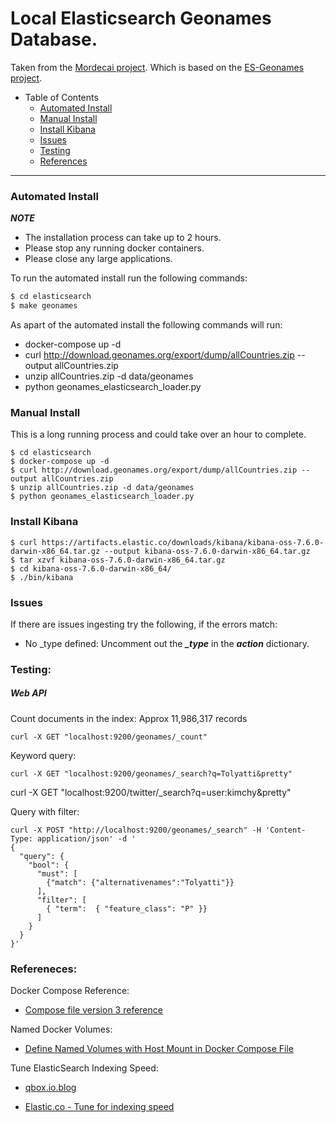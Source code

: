 # Local Elasticsearch Geonames Database.

Taken from the [Mordecai project](https://github.com/openeventdata/mordecai). Which is based on the [ES-Geonames project](https://github.com/openeventdata/es-geonames).


- Table of Contents
  - [Automated Install](###automated-install)
  - [Manual Install](#manual-install)
  - [Install Kibana](#install-kibana)
  - [Issues](#issues)
  - [Testing](#testing)
  - [References](#references)
----

### Automated Install

***NOTE*** 
* The installation process can take up to 2 hours.
* Please stop any running docker containers.
* Please close any large applications.

To run the automated install run the following commands:

```bash
$ cd elasticsearch
$ make geonames
```

As apart of the automated install the following commands will run:
* docker-compose up -d
* curl http://download.geonames.org/export/dump/allCountries.zip --output allCountries.zip
* unzip allCountries.zip -d data/geonames
* python geonames_elasticsearch_loader.py


### Manual Install

This is a long running process and could take over an hour to complete.

```
$ cd elasticsearch
$ docker-compose up -d
$ curl http://download.geonames.org/export/dump/allCountries.zip --output allCountries.zip
$ unzip allCountries.zip -d data/geonames
$ python geonames_elasticsearch_loader.py
```


### Install Kibana

```
$ curl https://artifacts.elastic.co/downloads/kibana/kibana-oss-7.6.0-darwin-x86_64.tar.gz --output kibana-oss-7.6.0-darwin-x86_64.tar.gz
$ tar xzvf kibana-oss-7.6.0-darwin-x86_64.tar.gz
$ cd kibana-oss-7.6.0-darwin-x86_64/
$ ./bin/kibana
```


### Issues

If there are issues ingesting try the following, if the errors match:

* No _type defined: Uncomment out the ***_type*** in the ***action*** dictionary.


### Testing:

##### Web API

Count documents in the index: Approx 11,986,317 records

```
curl -X GET "localhost:9200/geonames/_count"
```


Keyword query:

```
curl -X GET "localhost:9200/geonames/_search?q=Tolyatti&pretty"
```


curl -X GET "localhost:9200/twitter/_search?q=user:kimchy&pretty"


Query with filter:

```
curl -X POST "http://localhost:9200/geonames/_search" -H 'Content-Type: application/json' -d '
{
  "query": { 
    "bool": { 
      "must": [
        {"match": {"alternativenames":"Tolyatti"}}
      ],
      "filter": [ 
        { "term":  { "feature_class": "P" }}
      ]
    }
  }
}'
```


### Refereneces:

Docker Compose Reference:
* [Compose file version 3 reference](https://docs.docker.com/compose/compose-file/)

Named Docker Volumes:
* [Define Named Volumes with Host Mount in Docker Compose File](http://blog.code4hire.com/2018/06/define-named-volume-with-host-mount-in-the-docker-compose-file)

Tune ElasticSearch Indexing Speed:
* [qbox.io.blog](https://qbox.io/blog/maximize-guide-elasticsearch-indexing-performance-part-1?utm_source=qbox.io&utm_medium=article&utm_campaign=maximize-guide-elasticsearch-indexing-performance-part-1)

* [Elastic.co - Tune for indexing speed](https://www.elastic.co/guide/en/elasticsearch/reference/master/tune-for-indexing-speed.html)
